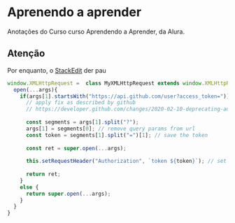 # Aprenendo a aprender

Anotações do Curso curso Aprendendo a Aprender, da Alura.

## Atenção

Por enquanto, o [StackEdit](https://stackedit.io/) der pau

```js
window.XMLHttpRequest =  class MyXMLHttpRequest extends window.XMLHttpRequest {
  open(...args){
    if(args[1].startsWith("https://api.github.com/user?access_token=")) {
      // apply fix as described by github
      // https://developer.github.com/changes/2020-02-10-deprecating-auth-through-query-param/#changes-to-make
  
      const segments = args[1].split("?");
      args[1] = segments[0]; // remove query params from url
      const token = segments[1].split("=")[1]; // save the token
      
      const ret = super.open(...args);
      
      this.setRequestHeader("Authorization", `token ${token}`); // set required header
      
      return ret;
    }
    else {
      return super.open(...args);
    }
  }
}
```



<!--stackedit_data:
eyJoaXN0b3J5IjpbLTIwMjk1MjEzNDldfQ==
-->